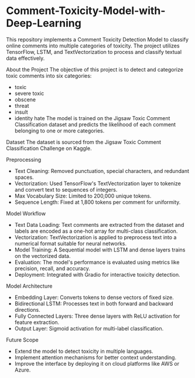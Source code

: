 # Comment-Toxicity-Model-with-Deep-Learning

This repository implements a Comment Toxicity Detection Model to classify online comments into multiple categories of toxicity. The project utilizes TensorFlow, LSTM, and TextVectorization to process and classify textual data effectively.

About the Project
The objective of this project is to detect and categorize toxic comments into six categories:
 - toxic
 - severe toxic
 - obscene
 - threat
 - insult
 - identity hate
The model is trained on the Jigsaw Toxic Comment Classification dataset and predicts the likelihood of each comment belonging to one or more categories.



Dataset
The dataset is sourced from the Jigsaw Toxic Comment Classification Challenge on Kaggle.

Preprocessing
 - Text Cleaning: Removed punctuation, special characters, and redundant spaces.
 - Vectorization: Used TensorFlow's TextVectorization layer to tokenize and convert text to     sequences of integers.
 - Max Vocabulary Size: Limited to 200,000 unique tokens.
 - Sequence Length: Fixed at 1,800 tokens per comment for uniformity.

Model Workflow
 - Text Data Loading: Text comments are extracted from the dataset and labels are encoded as a one-hot array for multi-class classification.
 - Vectorization: TextVectorization is applied to preprocess text into a numerical format suitable for neural networks.
 - Model Training: A Sequential model with LSTM and dense layers trains on the vectorized data.
 - Evaluation: The model's performance is evaluated using metrics like precision, recall, and accuracy.
 - Deployment: Integrated with Gradio for interactive toxicity detection.

Model Architecture
 - Embedding Layer: Converts tokens to dense vectors of fixed size.
 - Bidirectional LSTM: Processes text in both forward and backward directions.
 - Fully Connected Layers: Three dense layers with ReLU activation for feature extraction.
 - Output Layer: Sigmoid activation for multi-label classification.

Future Scope
 - Extend the model to detect toxicity in multiple languages.
 - Implement attention mechanisms for better context understanding.
 - Improve the interface by deploying it on cloud platforms like AWS or Azure.
